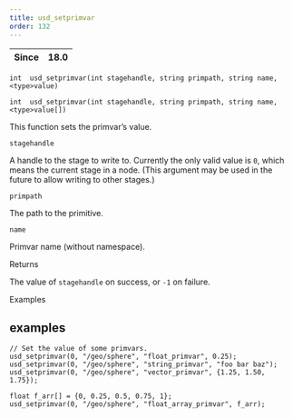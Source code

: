 ```yaml
---
title: usd_setprimvar
order: 132
---
```

| Since | 18.0 |
| --- | --- |

`int  usd_setprimvar(int stagehandle, string primpath, string name, <type>value)`

`int  usd_setprimvar(int stagehandle, string primpath, string name, <type>value[])`

This function sets the primvar’s value.

`stagehandle`

A handle to the stage to write to. Currently the only valid value is `0`, which means the current stage in a node. (This argument may be used in the future to allow writing to other stages.)

`primpath`

The path to the primitive.

`name`

Primvar name (without namespace).

Returns

The value of `stagehandle` on success, or `-1` on failure.

Examples

## examples

```vex
// Set the value of some primvars.
usd_setprimvar(0, "/geo/sphere", "float_primvar", 0.25);
usd_setprimvar(0, "/geo/sphere", "string_primvar", "foo bar baz");
usd_setprimvar(0, "/geo/sphere", "vector_primvar", {1.25, 1.50, 1.75});

float f_arr[] = {0, 0.25, 0.5, 0.75, 1};
usd_setprimvar(0, "/geo/sphere", "float_array_primvar", f_arr);

```
